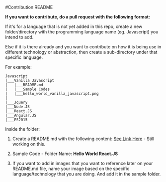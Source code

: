 #Contribution README 

**If you want to contribute, do a pull request with the following format:**

If it's for a language that is not yet added in this repo, create a new folder/directory with the programming language name (eg. Javascript) you intend to add. 

Else if it is there already and you want to contribute on how it is being use in different technology or abstraction, then create a sub-directory under that specific language.

For example: 

	Javascript
	|___Vanilla Javascript
	|	|___README.md 
	|	|___Sample Codes
	|	|___hello_world_vanilla_javascript.png
	|
	|___Jquery
	|___Node.JS
	|___React.JS
	|___Angular.JS
	|___ES2015


Inside the folder:

1. Create a README.md with the following content:
	[See Link Here]() - Still working on this.

2. Sample Code - Folder Name: **Hello World React.JS**

3. If you want to add in images that you want to reference later on your README.md file, name your image based on the specific language/technology that you are doing. And add it in the sample folder.

